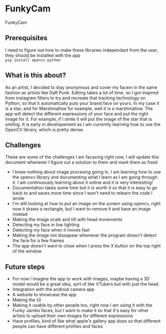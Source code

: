 # FunkyCam
FunkyCam

## Prerequisites 
I need to figure out how to make these libraries independant from the user, they should be installed with the app
<br>
``pip install opencv-python``
## What is this about?
As an artist, I decided to stay anonymous and cover my facem in the same fashion as artists like Daft Punk. Editing takes a lot of time, so I got inspired from instagram filters to try and recreate that tracking technology on Python, so that it automatically puts your brand face on yours. In my case it is a star, and for Marshmallow for example, well it is a marshmallow. The app will detect the different expressions of your face and put the right image for it. For example, if I smile it will put the image of the star that is smiling. It is early in developement as I am currently learning how to use the OpenCV library, which is pretty dense. 
## Challenges

These are some of the challenges I am facacing right now, I will update this document whenever I figure out a solution to them and mark them as fixed

- I knew nothing about image procesing going in, I am learning how to use the opencv library and documenting what I learn as I am going through it. I am continuously learning about it online and it is very interesting!
- Documentation takes some time but it is worth it so that it is easy to go back to and saves more time since I won't need to relearn the code I wrote
- I'm still looking at how to put an image on the screen using opencv, right now it draws a rectangle, but I want to remove it and have an image instead
- Making the image scale and tilt with head movements
- Detecting my face in low lighting
- Detecting my face when it moves fast
- Making the image not dissapear whenever the program doesn't detect the face for a few frames
- The app doesn't want to close when I press the X button on the top right of the window
## Future steps
- For now I imagine the app to work with images, maybe having a 3D model would be a great idea, sort of like VTubers but with just the head
- Integration with the android camera app
- A website to showcase the app
- Making the UI
- Making it usable by other people too, right now I am using it with the Funky Jambo faces, but I want to make it so that it's easy for other artists to upload their own images for different expressions
- Have profiles, kind of like what apple's gallery app does so that different people can have different profiles and faces
